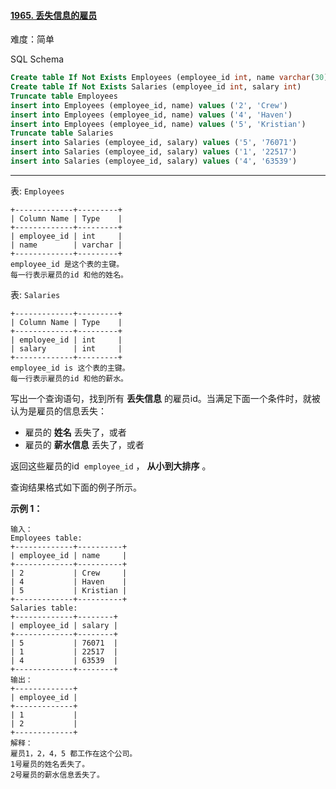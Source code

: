 ﻿#### [1965. 丢失信息的雇员](https://leetcode.cn/problems/employees-with-missing-information/)

难度：简单

SQL Schema
```sql
Create table If Not Exists Employees (employee_id int, name varchar(30))
Create table If Not Exists Salaries (employee_id int, salary int)
Truncate table Employees
insert into Employees (employee_id, name) values ('2', 'Crew')
insert into Employees (employee_id, name) values ('4', 'Haven')
insert into Employees (employee_id, name) values ('5', 'Kristian')
Truncate table Salaries
insert into Salaries (employee_id, salary) values ('5', '76071')
insert into Salaries (employee_id, salary) values ('1', '22517')
insert into Salaries (employee_id, salary) values ('4', '63539')
```
___

表: `Employees`

```
+-------------+---------+
| Column Name | Type    |
+-------------+---------+
| employee_id | int     |
| name        | varchar |
+-------------+---------+
employee_id 是这个表的主键。
每一行表示雇员的id 和他的姓名。
```

表: `Salaries`

```
+-------------+---------+
| Column Name | Type    |
+-------------+---------+
| employee_id | int     |
| salary      | int     |
+-------------+---------+
employee_id is 这个表的主键。
每一行表示雇员的id 和他的薪水。
```

写出一个查询语句，找到所有 **丢失信息** 的雇员id。当满足下面一个条件时，就被认为是雇员的信息丢失：

-   雇员的 **姓名** 丢失了，或者
-   雇员的 **薪水信息** 丢失了，或者

返回这些雇员的id  `employee_id` ， **从小到大排序** 。

查询结果格式如下面的例子所示。

**示例 1：**

```
输入：
Employees table:
+-------------+----------+
| employee_id | name     |
+-------------+----------+
| 2           | Crew     |
| 4           | Haven    |
| 5           | Kristian |
+-------------+----------+
Salaries table:
+-------------+--------+
| employee_id | salary |
+-------------+--------+
| 5           | 76071  |
| 1           | 22517  |
| 4           | 63539  |
+-------------+--------+
输出：
+-------------+
| employee_id |
+-------------+
| 1           |
| 2           |
+-------------+
解释：
雇员1，2，4，5 都工作在这个公司。
1号雇员的姓名丢失了。
2号雇员的薪水信息丢失了。
```
